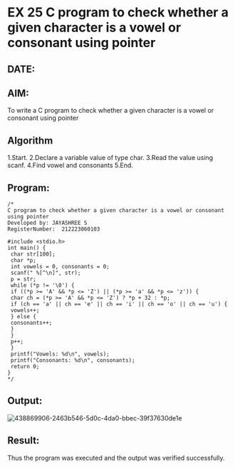 # EX 25 C program to check whether a given character is a vowel or consonant using pointer
## DATE:
## AIM:
To write a C program to check whether a given character is a vowel or consonant using pointer

## Algorithm
1.Start. 
2.Declare a variable value of type char.
3.Read the value using scanf. 
4.Find vowel and consonants
5.End.

## Program:
```
/*
C program to check whether a given character is a vowel or consonant using pointer
Developed by: JAYASHREE S
RegisterNumber:  212223060103

#include <stdio.h>
int main() {
 char str[100];
 char *p;
 int vowels = 0, consonants = 0;
 scanf(" %[^\n]", str); 
 p = str; 
 while (*p != '\0') {
 if ((*p >= 'A' && *p <= 'Z') || (*p >= 'a' && *p <= 'z')) {
 char ch = (*p >= 'A' && *p <= 'Z') ? *p + 32 : *p;
 if (ch == 'a' || ch == 'e' || ch == 'i' || ch == 'o' || ch == 'u') {
 vowels++;
 } else {
 consonants++;
 }
 }
 p++;
 }
 printf("Vowels: %d\n", vowels);
 printf("Consonants: %d\n", consonants);
 return 0;
}
*/
```
## Output:
![438869906-2463b546-5d0c-4da0-bbec-39f37630de1e](https://github.com/user-attachments/assets/50cfe721-9c7a-4f35-a23e-5a5235cced9b)
## Result:
Thus the program was executed and the output was verified successfully.
